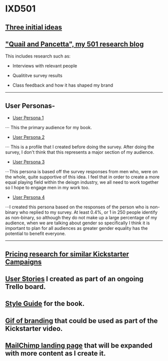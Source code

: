 # IXD501

## [Three initial ideas](https://github.com/Hannah02/major_project_ideas)

## ["Quail and Pancetta", my 501 research blog](hannahsharp.co.uk/blog)

This includes research such as:

* Interviews with relevant people 

* Qualititve survey results

* Class feedback and how it has shaped my brand

---

## User Personas-

* [User Persona 1](/UserProfileElla.png)

⋅⋅⋅ This the primary audience for my book.

* [User Persona 2](/UserProfileNatasha.png)

⋅⋅⋅ This is a profile that I created before doing the survey. After doing the survey, I don't think that this represents a major section of my audience.

* [User Persona 3](/UserProfileJonathan.png)

⋅⋅⋅This persona is based off the survey responses from men who, were on the whole, quite supportive of this idea. I feel that in order to create a more equal playing field within the deisgn industry, we all need to work together so I hope to engage men in my work too. 

* [User Persona 4](/UserProfileSam.png)

⋅⋅⋅I created this persona based on the responses of the person who is non-binary who replied to my survey. At least 0.4%, or 1 in 250 people identify as non-binary, so although they do not make up a large percentage of my audience, when we are talking about gender so specifically I think it is important to plan for all audiences as greater gender equality has the potential to benefit everyone.

---

## [Pricing research for similar Kickstarter Campaigns](https://github.com/Hannah02/PricingResearch)

## [User Stories](https://trello.com/invite/b/wEfYgnus/71248578e93632a045938c2945e8d537/final-year) I created as part of an ongoing Trello board. 

## [Style Guide](/Layout.png) for the book.

## [Gif of branding](___) that could be used as part of the Kickstarter video. 

## [MailChimp landing page](https://mailchi.mp/14e84654482b/makeyourmark) that will be expanded with more content as I create it.
